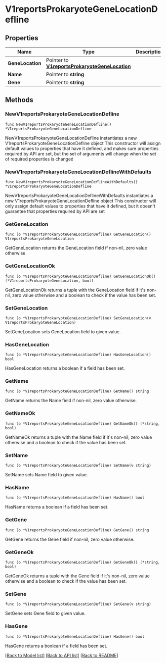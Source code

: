 # V1reportsProkaryoteGeneLocationDefline

## Properties

Name | Type | Description | Notes
------------ | ------------- | ------------- | -------------
**GeneLocation** | Pointer to [**V1reportsProkaryoteGeneLocation**](V1reportsProkaryoteGeneLocation.md) |  | [optional] 
**Name** | Pointer to **string** |  | [optional] 
**Gene** | Pointer to **string** |  | [optional] 

## Methods

### NewV1reportsProkaryoteGeneLocationDefline

`func NewV1reportsProkaryoteGeneLocationDefline() *V1reportsProkaryoteGeneLocationDefline`

NewV1reportsProkaryoteGeneLocationDefline instantiates a new V1reportsProkaryoteGeneLocationDefline object
This constructor will assign default values to properties that have it defined,
and makes sure properties required by API are set, but the set of arguments
will change when the set of required properties is changed

### NewV1reportsProkaryoteGeneLocationDeflineWithDefaults

`func NewV1reportsProkaryoteGeneLocationDeflineWithDefaults() *V1reportsProkaryoteGeneLocationDefline`

NewV1reportsProkaryoteGeneLocationDeflineWithDefaults instantiates a new V1reportsProkaryoteGeneLocationDefline object
This constructor will only assign default values to properties that have it defined,
but it doesn't guarantee that properties required by API are set

### GetGeneLocation

`func (o *V1reportsProkaryoteGeneLocationDefline) GetGeneLocation() V1reportsProkaryoteGeneLocation`

GetGeneLocation returns the GeneLocation field if non-nil, zero value otherwise.

### GetGeneLocationOk

`func (o *V1reportsProkaryoteGeneLocationDefline) GetGeneLocationOk() (*V1reportsProkaryoteGeneLocation, bool)`

GetGeneLocationOk returns a tuple with the GeneLocation field if it's non-nil, zero value otherwise
and a boolean to check if the value has been set.

### SetGeneLocation

`func (o *V1reportsProkaryoteGeneLocationDefline) SetGeneLocation(v V1reportsProkaryoteGeneLocation)`

SetGeneLocation sets GeneLocation field to given value.

### HasGeneLocation

`func (o *V1reportsProkaryoteGeneLocationDefline) HasGeneLocation() bool`

HasGeneLocation returns a boolean if a field has been set.

### GetName

`func (o *V1reportsProkaryoteGeneLocationDefline) GetName() string`

GetName returns the Name field if non-nil, zero value otherwise.

### GetNameOk

`func (o *V1reportsProkaryoteGeneLocationDefline) GetNameOk() (*string, bool)`

GetNameOk returns a tuple with the Name field if it's non-nil, zero value otherwise
and a boolean to check if the value has been set.

### SetName

`func (o *V1reportsProkaryoteGeneLocationDefline) SetName(v string)`

SetName sets Name field to given value.

### HasName

`func (o *V1reportsProkaryoteGeneLocationDefline) HasName() bool`

HasName returns a boolean if a field has been set.

### GetGene

`func (o *V1reportsProkaryoteGeneLocationDefline) GetGene() string`

GetGene returns the Gene field if non-nil, zero value otherwise.

### GetGeneOk

`func (o *V1reportsProkaryoteGeneLocationDefline) GetGeneOk() (*string, bool)`

GetGeneOk returns a tuple with the Gene field if it's non-nil, zero value otherwise
and a boolean to check if the value has been set.

### SetGene

`func (o *V1reportsProkaryoteGeneLocationDefline) SetGene(v string)`

SetGene sets Gene field to given value.

### HasGene

`func (o *V1reportsProkaryoteGeneLocationDefline) HasGene() bool`

HasGene returns a boolean if a field has been set.


[[Back to Model list]](../README.md#documentation-for-models) [[Back to API list]](../README.md#documentation-for-api-endpoints) [[Back to README]](../README.md)


